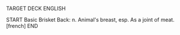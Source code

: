 TARGET DECK
ENGLISH

START
Basic
Brisket
Back: n. Animal's breast, esp. As a joint of meat. [french]
END

